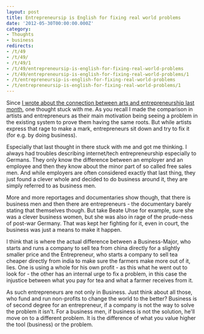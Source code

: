 ```yaml
---
layout: post
title: Entrepreneursip is English for fixing real world problems
date: '2012-05-30T00:00:00.000Z'
category:
- Thoughts
- business
redirects:
- /t/49
- /t/49/
- /t/49/1
- /t/49/entrepreneursip-is-english-for-fixing-real-world-problems
- /t/49/entrepreneursip-is-english-for-fixing-real-world-problems/1
- /t/entrepreneursip-is-english-for-fixing-real-world-problems
- /t/entrepreneursip-is-english-for-fixing-real-world-problems/1
---
```




Since [I wrote about the connection between arts and entrepreneurship last month](/2012/04/12/arts-are-the-root-of-entrepreneurship), one thought stuck with me. As you recall I made the comparison in artists and entrepreneurs as their main motivation being seeing a problem in the existing system to prove them having the same roots. But while artists express that rage to make a mark, entrepreneurs sit down and try to fix it (for e.g. by doing business).

Especially that last thought in there stuck with me and got me thinking. I always had troubles describing internet/tech entrepreneurship especially to Germans. They only know the difference between an employer and an employee and then they know about the minor part of so called free sales men. And while employers are often considered exactly that last thing, they just found a clever whole and decided to do business around it, they are simply referred to as business men.

More and more reportages and documentaries show though, that there is business men and then there are entrepreneurs - the documentary barely stating that themselves though. But take Beate Uhse for example, sure she was a clever business women, but she was also in rage of the prude-ness of post-war Germany. That was kept her fighting for it, even in court, the business was just a means to make it happen.

I think that is where the actual difference between a Business-Major, who starts and runs a company to sell tea from china directly for a slightly smaller price and the Entrepreneur, who starts a company to sell tea cheaper directly from india to make sure the farmers make more out of it, lies. One is using a whole for his own profit - as this what he went out to look for - the other has an internal urge to fix a problem, in this case the injustice between what you pay for tea and what a farmer receives from it.

As such entrepreneurs are not only in Business. Just think about all those, who fund and run non-profits to change the world to the better? Business is of second degree for an entrepreneur, if a company is not the way to solve the problem it isn't. For a business men, if business is not the solution, he'll move on to a different problem. It is the difference of what you value higher the tool (business) or the problem.
